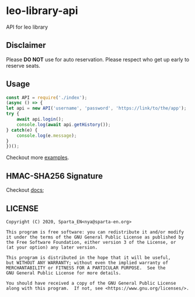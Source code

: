 # leo-library-api

API for leo library

## Disclaimer

Please **DO NOT** use for auto reservation. Please respect who get up early to reserve seats.

## Usage

```js
const API = require('./index');
(async () => {
let api = new API('username', 'password', 'https://link/to/the/app');
try {
    await api.login();
    console.log(await api.getHistory());
} catch(e) {
    console.log(e.message);
}
})();
```

Checkout more [examples](https://github.com/SpartaEN/leo-library-api/tree/master/examples).

## HMAC-SHA256 Signature

Checkout [docs](https://github.com/SpartaEN/leo-library-api/tree/master/docs/HMAC-Signature.MD);

## LICENSE
```
Copyright (C) 2020, Sparta_EN<nya@sparta-en.org>

This program is free software: you can redistribute it and/or modify
it under the terms of the GNU General Public License as published by
the Free Software Foundation, either version 3 of the License, or
(at your option) any later version.

This program is distributed in the hope that it will be useful,
but WITHOUT ANY WARRANTY; without even the implied warranty of
MERCHANTABILITY or FITNESS FOR A PARTICULAR PURPOSE.  See the
GNU General Public License for more details.

You should have received a copy of the GNU General Public License
along with this program.  If not, see <https://www.gnu.org/licenses/>. 
```